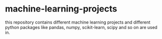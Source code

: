 # machine-learning-projects
this repository contains different machine learning projects and different python packages like pandas, numpy, scikit-learn, scipy and so on are used in.
